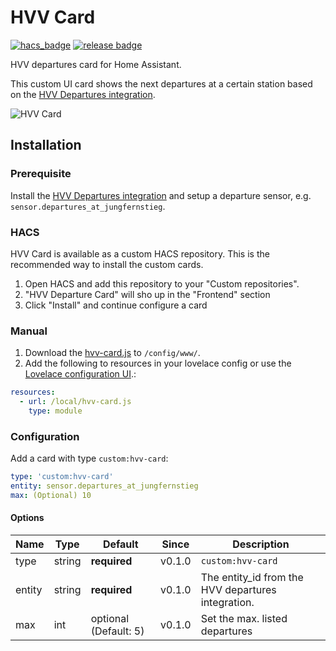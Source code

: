 # HVV Card

[![hacs_badge](https://img.shields.io/badge/HACS-Custom-orange.svg?style=for-the-badge)](https://github.com/custom-components/hacs)
[![release badge](https://img.shields.io/github/v/release/nilstgmd/hvv-card.svg?style=for-the-badge)](https://github.com/nilstgmd/hvv-card/releases)

HVV departures card for Home Assistant.

This custom UI card shows the next departures at a certain station based on the [HVV Departures integration](https://www.home-assistant.io/integrations/hvv_departures).

![HVV Card](https://github.com/nilstgmd/hvv-card/blob/main/hvv-card.png)

## Installation

### Prerequisite

Install the [HVV Departures integration](https://www.home-assistant.io/integrations/hvv_departures) and setup a departure sensor, e.g. `sensor.departures_at_jungfernstieg`.

### HACS

HVV Card is available as a custom HACS repository. This is the recommended way to install the custom cards.

1. Open HACS and add this repository to your "Custom repositories".
1. "HVV Departure Card" will sho up in the "Frontend" section
1. Click "Install" and continue configure a card

### Manual

1. Download the [hvv-card.js](https://raw.githubusercontent.com/nilstgmd/hvv-card/main/hvv-card.js) to `/config/www/`.
1. Add the following to resources in your lovelace config or use the [Lovelace configuration UI](https://developers.home-assistant.io/docs/frontend/custom-ui/registering-resources/).:

```yaml
resources:
  - url: /local/hvv-card.js
    type: module
```

### Configuration

Add a card with type `custom:hvv-card`:

```yaml
type: 'custom:hvv-card'
entity: sensor.departures_at_jungfernstieg
max: (Optional) 10
```

#### Options

| Name | Type | Default | Since | Description |
|------|------|---------|-------|-------------|
| type | string | **required** | v0.1.0 | `custom:hvv-card`
| entity | string | **required** | v0.1.0 | The entity_id from the HVV departures integration.
| max | int | optional (Default: 5) | v0.1.0 | Set the max. listed departures
